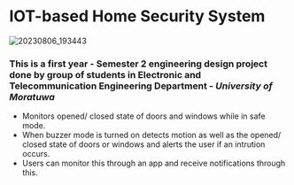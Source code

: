 # IOT-based Home Security System

![20230806_193443](https://github.com/javin-5/IOT-based_home_security_system/assets/121782593/c1559418-4f30-46c6-98d2-282fd7f0a786)

### **This is a first year - Semester 2 engineering design project done by group of students in Electronic and Telecommunication Engineering Department - _University of Moratuwa_**
- Monitors opened/ closed state of doors and windows while in safe mode.
- When buzzer mode is turned on detects motion as well as the opened/ closed state of doors or windows and alerts the user if an intrution occurs.
- Users can monitor this through an app and receive notifications through this.


